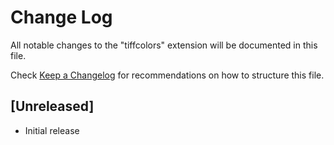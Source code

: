 # Change Log

All notable changes to the "tiffcolors" extension will be documented in this file.

Check [Keep a Changelog](http://keepachangelog.com/) for recommendations on how to structure this file.

## [Unreleased]

- Initial release
